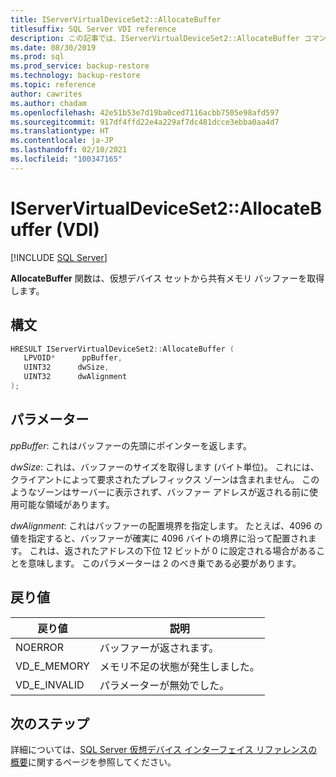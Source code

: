 ```yaml
---
title: IServerVirtualDeviceSet2::AllocateBuffer
titlesuffix: SQL Server VDI reference
description: この記事では、IServerVirtualDeviceSet2::AllocateBuffer コマンドのリファレンスを提供します。
ms.date: 08/30/2019
ms.prod: sql
ms.prod_service: backup-restore
ms.technology: backup-restore
ms.topic: reference
author: cawrites
ms.author: chadam
ms.openlocfilehash: 42e51b53e7d19ba0ced7116acbb7505e98afd597
ms.sourcegitcommit: 917df4ffd22e4a229af7dc481dcce3ebba0aa4d7
ms.translationtype: HT
ms.contentlocale: ja-JP
ms.lasthandoff: 02/10/2021
ms.locfileid: "100347165"
---
```

# <a name="iservervirtualdeviceset2allocatebuffer-vdi"></a>IServerVirtualDeviceSet2::AllocateBuffer (VDI)

[!INCLUDE [SQL Server](../../../includes/applies-to-version/sqlserver.md)]

**AllocateBuffer** 関数は、仮想デバイス セットから共有メモリ バッファーを取得します。

## <a name="syntax"></a>構文

```c
HRESULT IServerVirtualDeviceSet2::AllocateBuffer (
   LPVOID*      ppBuffer,
   UINT32      dwSize,
   UINT32      dwAlignment
);
```

## <a name="parameters"></a>パラメーター

*ppBuffer*: これはバッファーの先頭にポインターを返します。

*dwSize*: これは、バッファーのサイズを取得します (バイト単位)。 これには、クライアントによって要求されたプレフィックス ゾーンは含まれません。 このようなゾーンはサーバーに表示されず、バッファー アドレスが返される前に使用可能な領域があります。

*dwAlignment*: これはバッファーの配置境界を指定します。 たとえば、4096 の値を指定すると、バッファーが確実に 4096 バイトの境界に沿って配置されます。 これは、返されたアドレスの下位 12 ビットが 0 に設定される場合があることを意味します。 このパラメーターは 2 のべき乗である必要があります。

## <a name="return-value"></a>戻り値

|戻り値 | 説明 |
|---|---|
| NOERROR | バッファーが返されます。 |
| VD_E_MEMORY | メモリ不足の状態が発生しました。 |
| VD_E_INVALID | パラメーターが無効でした。 |

## <a name="next-steps"></a>次のステップ

詳細については、[SQL Server 仮想デバイス インターフェイス リファレンスの概要](reference-virtual-device-interface.md)に関するページを参照してください。